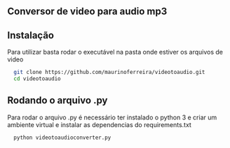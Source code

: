 
## Conversor de video para audio mp3
## Instalação

Para utilizar basta rodar o executável na pasta onde estiver os arquivos de video

```bash
  git clone https://github.com/maurinoferreira/videotoaudio.git
  cd videotoaudio
```
    
## Rodando o arquivo .py

Para rodar o arquivo .py é necessário ter instalado o python 3 e criar um ambiente virtual e instalar as dependencias do requirements.txt

```bash
  python videotoaudioconverter.py
```

